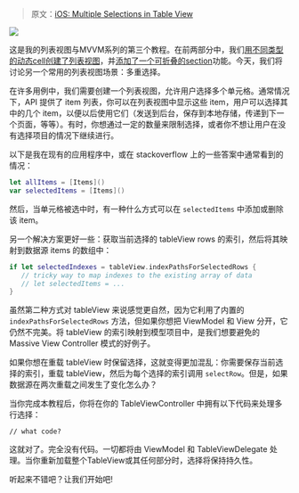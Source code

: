 > 原文：[iOS: Multiple Selections in Table View](https://medium.com/ios-os-x-development/ios-multiple-selections-in-table-view-88dc2249c3a2)

![](https://miro.medium.com/max/1400/1*-OegkuQe15U29DhtVPg2-A.png)

这是我的列表视图与MVVM系列的第三个教程。在前两部分中，我们[用不同类型的动态cell创建了列表视图](https://medium.com/ios-os-x-development/ios-how-to-build-a-table-view-with-multiple-cell-types-2df91a206429)，并[添加了一个可折叠的section](https://medium.com/@stasost/ios-how-to-build-a-table-view-with-collapsible-sections-96badf3387d0)功能。今天，我们将讨论另一个常用的列表视图场景：多重选择。


在许多用例中，我们需要创建一个列表视图，允许用户选择多个单元格。通常情况下，API 提供了 item 列表，你可以在列表视图中显示这些 item，用户可以选择其中的几个 item，以便以后使用它们（发送到后台，保存到本地存储，传递到下一个页面，等等）。有时，你想通过一定的数量来限制选择，或者你不想让用户在没有选择项目的情况下继续进行。

以下是我在现有的应用程序中，或在 stackoverflow 上的一些答案中通常看到的情况：

```swift
let allItems = [Items]()
var selectedItems = [Items]()
```

然后，当单元格被选中时，有一种什么方式可以在 `selectedItems` 中添加或删除该 item。

另一个解决方案更好一些：获取当前选择的 tableView rows 的索引，然后将其映射到数据源 items 的数组中：

```swift
if let selectedIndexes = tableView.indexPathsForSelectedRows {
   // tricky way to map indexes to the existing array of data
   // let selectedItems = ...
}
```

虽然第二种方式对 tableView 来说感觉更自然，因为它利用了内置的 `indexPathsForSelectedRows` 方法，但如果你想把 ViewModel 和 View 分开，它仍然不完美。将 tableView 的索引映射到模型项目中，是我们想要避免的 Massive View Controller 模式的好例子。

如果你想在重载 tableView 时保留选择，这就变得更加混乱：你需要保存当前选择的索引，重载 tableView，然后为每个选择的索引调用 `selectRow`。但是，如果数据源在两次重载之间发生了变化怎么办？

当你完成本教程后，你将在你的 TableViewController 中拥有以下代码来处理多行选择：

```
// what code?
```

这就对了。完全没有代码。一切都将由 ViewModel 和 TableViewDelegate 处理。当你重新加载整个TableView或其任何部分时，选择将保持持久性。

听起来不错吧？让我们开始吧!
